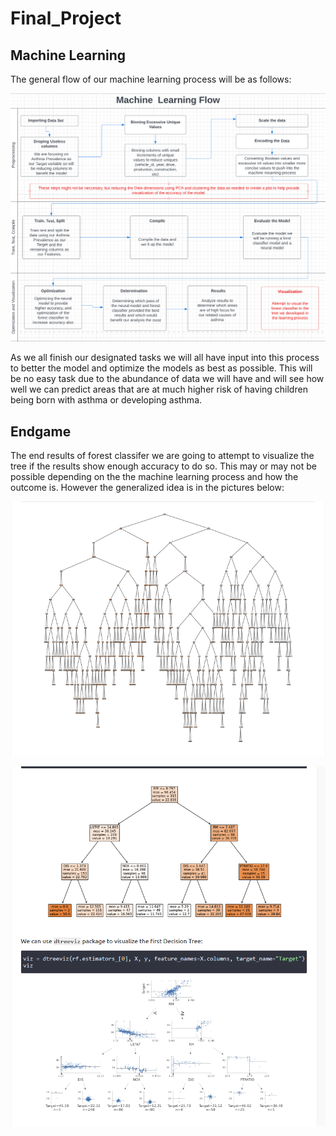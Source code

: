 # Final_Project
## Machine Learning

The general flow of our machine learning process will be as follows:

![Flowchart](https://github.com/Bropell/Asthma_Analysis_in_California_Counties/blob/Andrew_Stein/Pictures/flowchart_MachineLearning.png)

As we all finish our designated tasks we will all have input into this process to better the model and optimize the models as best as possible. This will be no easy task due to the abundance of data we will have and will see how well we can predict areas that are at much higher risk of having children being born with asthma or developing asthma.

## Endgame

The end results of forest classifer we are going to attempt to visualize the tree if the results show enough accuracy to do so. This may or may not be possible depending on the the machine learning process and how the outcome is. However the generalized idea is in the pictures below:

![endgame1](https://github.com/Bropell/Asthma_Analysis_in_California_Counties/blob/Andrew_Stein/Pictures/basic%20tree%20sample.png)

![endgame2](https://github.com/Bropell/Asthma_Analysis_in_California_Counties/blob/Andrew_Stein/Pictures/Possible%20tree%20end%20result.png)

